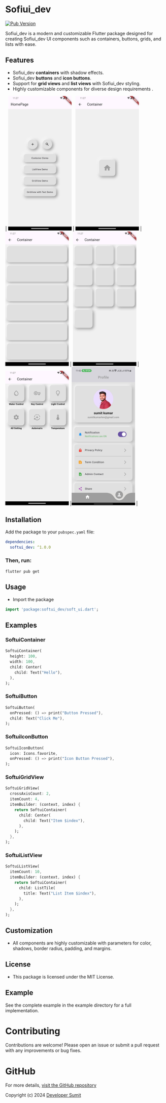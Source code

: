 # Sofiui_dev

[![Pub Version](https://img.shields.io/pub/v/softui_dev)](https://pub.dev/packages/softui_dev)

Sofiui_dev is a modern and customizable Flutter package designed for creating Sofiui_dev UI components such as containers, buttons, grids, and lists with ease. 

## Features

- Sofiui_dev **containers** with shadow effects.
- Sofiui_dev **buttons** and **icon buttons**.
- Support for **grid views** and **list views** with Sofiui_dev styling.
- Highly customizable components for diverse design requirements .


| <img src="https://raw.githubusercontent.com/sumitgit2/softui/main/img/Screenshot_1737050250.png" width="200px"> | <img src="https://raw.githubusercontent.com/sumitgit2/softui/main/img/Screenshot_1737050253.png" width="200px"> |<img src="https://raw.githubusercontent.com/sumitgit2/softui/main/img/Screenshot_1737050257.png" width="200px"> | <img src="https://raw.githubusercontent.com/sumitgit2/softui/main/img/Screenshot_1737050263.png" width="200px"> | <img src="https://raw.githubusercontent.com/sumitgit2/softui/main/img/Screenshot_1737050266.png" width="200px"> |<img src="https://raw.githubusercontent.com/sumitgit2/softui/main/img/WhatsApp Image 2025-01-16 at 23.42.58.jpeg" width="200px"> |


## Installation

Add the package to your `pubspec.yaml` file:

```yaml
dependencies:
  softui_dev: ^1.0.0
```

### Then, run:
```
flutter pub get
```

## Usage
- Import the package

```dart
import 'package:softui_dev/soft_ui.dart';
```

## Examples

### SoftuiContainer
```dart
SoftuiContainer(
  height: 100,
  width: 100,
  child: Center(
    child: Text("Hello"),
  ),
);
```

### SoftuiButton
```dart
SoftuiButton(
  onPressed: () => print("Button Pressed"),
  child: Text("Click Me"),
);
```

### SoftuiIconButton
```dart
SoftuiIconButton(
  icon: Icons.favorite,
  onPressed: () => print("Icon Button Pressed"),
);
```

### SoftuiGridView
```dart
SoftuiGridView(
  crossAxisCount: 2,
  itemCount: 4,
  itemBuilder: (context, index) {
    return SoftuiContainer(
      child: Center(
        child: Text("Item $index"),
      ),
    );
  },
);
```

### SoftuiListView
```dart
SoftuiListView(
  itemCount: 10,
  itemBuilder: (context, index) {
    return SoftuiContainer(
      child: ListTile(
        title: Text("List Item $index"),
      ),
    );
  },
);
```

## Customization
- All components are highly customizable with parameters for color, shadows, border radius, padding, and margins.

## License
- This package is licensed under the MIT License.

## Example
See the complete example in the example directory for a full implementation.


# Contributing
Contributions are welcome! Please open an issue or submit a pull request with any improvements or bug fixes.

# GitHub
For more details, [visit the GitHub repository](https://github.com/sumitgit2/softui)

Copyright (c) 2024 [Developer Sumit](https://sumitdev83.netlify.app/)